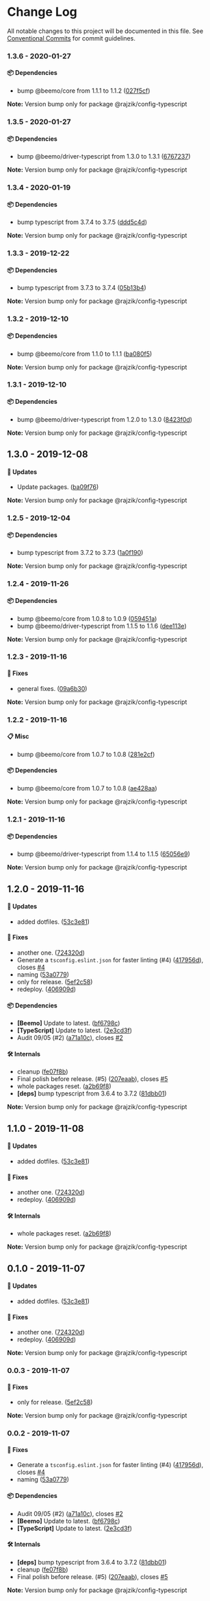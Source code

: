 # Change Log

All notable changes to this project will be documented in this file.
See [Conventional Commits](https://conventionalcommits.org) for commit guidelines.

### 1.3.6 - 2020-01-27

#### 📦 Dependencies

- bump @beemo/core from 1.1.1 to 1.1.2 ([027f5cf](https://github.com/rajzik/lumos/commit/027f5cf))

**Note:** Version bump only for package @rajzik/config-typescript





### 1.3.5 - 2020-01-27

#### 📦 Dependencies

- bump @beemo/driver-typescript from 1.3.0 to 1.3.1 ([6767237](https://github.com/rajzik/lumos/commit/6767237))

**Note:** Version bump only for package @rajzik/config-typescript





### 1.3.4 - 2020-01-19

#### 📦 Dependencies

- bump typescript from 3.7.4 to 3.7.5 ([ddd5c4d](https://github.com/rajzik/lumos/commit/ddd5c4d))

**Note:** Version bump only for package @rajzik/config-typescript





### 1.3.3 - 2019-12-22

#### 📦 Dependencies

- bump typescript from 3.7.3 to 3.7.4 ([05b13b4](https://github.com/rajzik/lumos/commit/05b13b4))

**Note:** Version bump only for package @rajzik/config-typescript





### 1.3.2 - 2019-12-10

#### 📦 Dependencies

- bump @beemo/core from 1.1.0 to 1.1.1 ([ba080f5](https://github.com/rajzik/lumos/commit/ba080f5))

**Note:** Version bump only for package @rajzik/config-typescript





### 1.3.1 - 2019-12-10

#### 📦 Dependencies

- bump @beemo/driver-typescript from 1.2.0 to 1.3.0 ([8423f0d](https://github.com/rajzik/lumos/commit/8423f0d))

**Note:** Version bump only for package @rajzik/config-typescript





## 1.3.0 - 2019-12-08

#### 🚀 Updates

- Update packages. ([ba09f76](https://github.com/rajzik/lumos/commit/ba09f76))

**Note:** Version bump only for package @rajzik/config-typescript





### 1.2.5 - 2019-12-04

#### 📦 Dependencies

- bump typescript from 3.7.2 to 3.7.3 ([1a0f190](https://github.com/rajzik/lumos/commit/1a0f190))

**Note:** Version bump only for package @rajzik/config-typescript





### 1.2.4 - 2019-11-26

#### 📦 Dependencies

- bump @beemo/core from 1.0.8 to 1.0.9 ([059451a](https://github.com/rajzik/lumos/commit/059451a))
- bump @beemo/driver-typescript from 1.1.5 to 1.1.6 ([dee113e](https://github.com/rajzik/lumos/commit/dee113e))

**Note:** Version bump only for package @rajzik/config-typescript





### 1.2.3 - 2019-11-16

#### 🐞 Fixes

- general fixes. ([09a6b30](https://github.com/rajzik/lumos/commit/09a6b30))

**Note:** Version bump only for package @rajzik/config-typescript





### 1.2.2 - 2019-11-16

#### 📋 Misc

- bump @beemo/core from 1.0.7 to 1.0.8 ([281e2cf](https://github.com/rajzik/lumos/commit/281e2cf))

#### 📦 Dependencies

- bump @beemo/core from 1.0.7 to 1.0.8 ([ae428aa](https://github.com/rajzik/lumos/commit/ae428aa))

**Note:** Version bump only for package @rajzik/config-typescript





### 1.2.1 - 2019-11-16

#### 📦 Dependencies

- bump @beemo/driver-typescript from 1.1.4 to 1.1.5 ([65056e9](https://github.com/rajzik/lumos/commit/65056e9))

**Note:** Version bump only for package @rajzik/config-typescript





## 1.2.0 - 2019-11-16

#### 🚀 Updates

- added dotfiles. ([53c3e81](https://github.com/rajzik/lumos/commit/53c3e81))

#### 🐞 Fixes

- another one. ([724320d](https://github.com/rajzik/lumos/commit/724320d))
- Generate a `tsconfig.eslint.json` for faster linting (#4) ([417956d](https://github.com/rajzik/lumos/commit/417956d)), closes [#4](https://github.com/rajzik/lumos/issues/4)
- naming ([53a0779](https://github.com/rajzik/lumos/commit/53a0779))
- only for release. ([5ef2c58](https://github.com/rajzik/lumos/commit/5ef2c58))
- redeploy. ([406909d](https://github.com/rajzik/lumos/commit/406909d))

#### 📦 Dependencies

- **[Beemo]** Update to latest. ([bf6798c](https://github.com/rajzik/lumos/commit/bf6798c))
- **[TypeScript]** Update to latest. ([2e3cd3f](https://github.com/rajzik/lumos/commit/2e3cd3f))
- Audit 09/05 (#2) ([a71a10c](https://github.com/rajzik/lumos/commit/a71a10c)), closes [#2](https://github.com/rajzik/lumos/issues/2)

#### 🛠 Internals

- cleanup ([fe07f8b](https://github.com/rajzik/lumos/commit/fe07f8b))
- Final polish before release. (#5) ([207eaab](https://github.com/rajzik/lumos/commit/207eaab)), closes [#5](https://github.com/rajzik/lumos/issues/5)
- whole packages reset. ([a2b69f8](https://github.com/rajzik/lumos/commit/a2b69f8))
- **[deps]** bump typescript from 3.6.4 to 3.7.2 ([81dbb01](https://github.com/rajzik/lumos/commit/81dbb01))

**Note:** Version bump only for package @rajzik/config-typescript





## 1.1.0 - 2019-11-08

#### 🚀 Updates

- added dotfiles. ([53c3e81](https://github.com/rajzik/lumos/commit/53c3e81))

#### 🐞 Fixes

- another one. ([724320d](https://github.com/rajzik/lumos/commit/724320d))
- redeploy. ([406909d](https://github.com/rajzik/lumos/commit/406909d))

#### 🛠 Internals

- whole packages reset. ([a2b69f8](https://github.com/rajzik/lumos/commit/a2b69f8))

**Note:** Version bump only for package @rajzik/config-typescript





## 0.1.0 - 2019-11-07

#### 🚀 Updates

- added dotfiles. ([53c3e81](https://github.com/rajzik/lumos/commit/53c3e81))

#### 🐞 Fixes

- another one. ([724320d](https://github.com/rajzik/lumos/commit/724320d))
- redeploy. ([406909d](https://github.com/rajzik/lumos/commit/406909d))

**Note:** Version bump only for package @rajzik/config-typescript





### 0.0.3 - 2019-11-07

#### 🐞 Fixes

- only for release. ([5ef2c58](https://github.com/rajzik/lumos/commit/5ef2c58))

**Note:** Version bump only for package @rajzik/config-typescript





### 0.0.2 - 2019-11-07

#### 🐞 Fixes

- Generate a `tsconfig.eslint.json` for faster linting (#4) ([417956d](https://github.com/rajzik/lumos/commit/417956d)), closes [#4](https://github.com/rajzik/lumos/issues/4)
- naming ([53a0779](https://github.com/rajzik/lumos/commit/53a0779))

#### 📦 Dependencies

- Audit 09/05 (#2) ([a71a10c](https://github.com/rajzik/lumos/commit/a71a10c)), closes [#2](https://github.com/rajzik/lumos/issues/2)
- **[Beemo]** Update to latest. ([bf6798c](https://github.com/rajzik/lumos/commit/bf6798c))
- **[TypeScript]** Update to latest. ([2e3cd3f](https://github.com/rajzik/lumos/commit/2e3cd3f))

#### 🛠 Internals

- **[deps]** bump typescript from 3.6.4 to 3.7.2 ([81dbb01](https://github.com/rajzik/lumos/commit/81dbb01))
- cleanup ([fe07f8b](https://github.com/rajzik/lumos/commit/fe07f8b))
- Final polish before release. (#5) ([207eaab](https://github.com/rajzik/lumos/commit/207eaab)), closes [#5](https://github.com/rajzik/lumos/issues/5)

**Note:** Version bump only for package @rajzik/config-typescript
